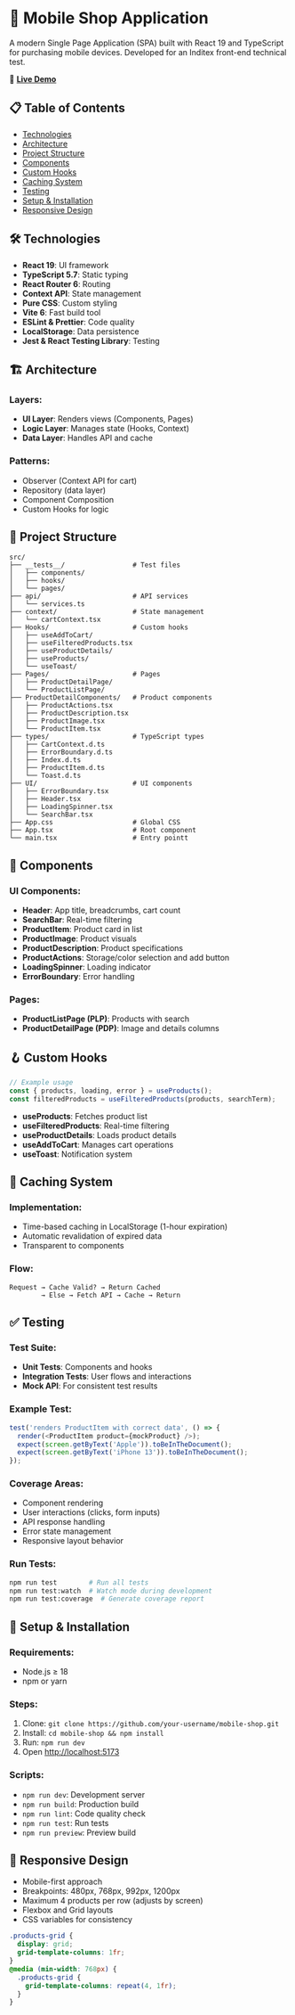 # 📱 Mobile Shop Application

A modern Single Page Application (SPA) built with React 19 and TypeScript for purchasing mobile devices. Developed for an Inditex front-end technical test.

🔗 **[Live Demo](https://inditex-test-eta.vercel.app/)**

## 📋 Table of Contents

- [Technologies](#-technologies)
- [Architecture](#-architecture)
- [Project Structure](#-project-structure)
- [Components](#-components)
- [Custom Hooks](#-custom-hooks)
- [Caching System](#-caching-system)
- [Testing](#-testing)
- [Setup & Installation](#-setup--installation)
- [Responsive Design](#-responsive-design)

## 🛠 Technologies

- **React 19**: UI framework
- **TypeScript 5.7**: Static typing
- **React Router 6**: Routing
- **Context API**: State management
- **Pure CSS**: Custom styling
- **Vite 6**: Fast build tool
- **ESLint & Prettier**: Code quality
- **LocalStorage**: Data persistence
- **Jest & React Testing Library**: Testing

## 🏗 Architecture

### Layers:

- **UI Layer**: Renders views (Components, Pages)
- **Logic Layer**: Manages state (Hooks, Context)
- **Data Layer**: Handles API and cache

### Patterns:

- Observer (Context API for cart)
- Repository (data layer)
- Component Composition
- Custom Hooks for logic

## 📂 Project Structure

```
src/
├── __tests__/                 # Test files
│   ├── components/
│   ├── hooks/
│   └── pages/
├── api/                       # API services
│   └── services.ts
├── context/                   # State management
│   └── cartContext.tsx
├── Hooks/                     # Custom hooks
│   ├── useAddToCart/
│   ├── useFilteredProducts.tsx
│   ├── useProductDetails/
│   ├── useProducts/
│   └── useToast/
├── Pages/                     # Pages
│   ├── ProductDetailPage/
│   └── ProductListPage/
├── ProductDetailComponents/   # Product components
│   ├── ProductActions.tsx
│   ├── ProductDescription.tsx
│   ├── ProductImage.tsx
│   └── ProductItem.tsx
├── types/                     # TypeScript types
│   ├── CartContext.d.ts
│   ├── ErrorBoundary.d.ts
│   ├── Index.d.ts
│   ├── ProductItem.d.ts
│   └── Toast.d.ts
├── UI/                        # UI components
│   ├── ErrorBoundary.tsx
│   ├── Header.tsx
│   ├── LoadingSpinner.tsx
│   └── SearchBar.tsx
├── App.css                    # Global CSS
├── App.tsx                    # Root component
└── main.tsx                   # Entry pointt
```

## 🧩 Components

### UI Components:

- **Header**: App title, breadcrumbs, cart count
- **SearchBar**: Real-time filtering
- **ProductItem**: Product card in list
- **ProductImage**: Product visuals
- **ProductDescription**: Product specifications
- **ProductActions**: Storage/color selection and add button
- **LoadingSpinner**: Loading indicator
- **ErrorBoundary**: Error handling

### Pages:

- **ProductListPage (PLP)**: Products with search
- **ProductDetailPage (PDP)**: Image and details columns

## 🪝 Custom Hooks

```typescript
// Example usage
const { products, loading, error } = useProducts();
const filteredProducts = useFilteredProducts(products, searchTerm);
```

- **useProducts**: Fetches product list
- **useFilteredProducts**: Real-time filtering
- **useProductDetails**: Loads product details
- **useAddToCart**: Manages cart operations
- **useToast**: Notification system

## 💾 Caching System

### Implementation:

- Time-based caching in LocalStorage (1-hour expiration)
- Automatic revalidation of expired data
- Transparent to components

### Flow:

```
Request → Cache Valid? → Return Cached
        → Else → Fetch API → Cache → Return
```

## ✅ Testing

### Test Suite:

- **Unit Tests**: Components and hooks
- **Integration Tests**: User flows and interactions
- **Mock API**: For consistent test results

### Example Test:

```typescript
test('renders ProductItem with correct data', () => {
  render(<ProductItem product={mockProduct} />);
  expect(screen.getByText('Apple')).toBeInTheDocument();
  expect(screen.getByText('iPhone 13')).toBeInTheDocument();
});
```

### Coverage Areas:

- Component rendering
- User interactions (clicks, form inputs)
- API response handling
- Error state management
- Responsive layout behavior

### Run Tests:

```bash
npm run test        # Run all tests
npm run test:watch  # Watch mode during development
npm run test:coverage  # Generate coverage report
```

## 🚀 Setup & Installation

### Requirements:

- Node.js ≥ 18
- npm or yarn

### Steps:

1. Clone: `git clone https://github.com/your-username/mobile-shop.git`
2. Install: `cd mobile-shop && npm install`
3. Run: `npm run dev`
4. Open [http://localhost:5173](http://localhost:5173)

### Scripts:

- `npm run dev`: Development server
- `npm run build`: Production build
- `npm run lint`: Code quality check
- `npm run test`: Run tests
- `npm run preview`: Preview build

## 📱 Responsive Design

- Mobile-first approach
- Breakpoints: 480px, 768px, 992px, 1200px
- Maximum 4 products per row (adjusts by screen)
- Flexbox and Grid layouts
- CSS variables for consistency

```css
.products-grid {
  display: grid;
  grid-template-columns: 1fr;
}
@media (min-width: 768px) {
  .products-grid {
    grid-template-columns: repeat(4, 1fr);
  }
}
```
